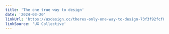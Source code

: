 ```yaml
---
title: 'The one true way to design'
date: '2024-03-20'
linkUrl: 'https://uxdesign.cc/theres-only-one-way-to-design-73f3f92fcf86?ref=rogerwong.me'
linkSource: 'UX Collective'
---
```

